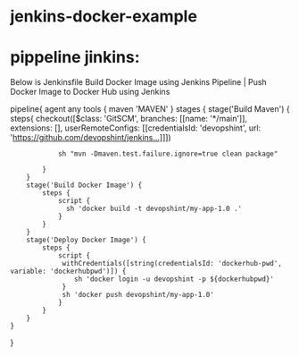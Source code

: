 # jenkins-docker-example

# pippeline jinkins:

Below is Jenkinsfile Build Docker Image using Jenkins Pipeline | Push Docker Image to Docker Hub using Jenkins 

pipeline{
    agent any
    tools {
        maven 'MAVEN'
    }
    stages {
        stage('Build Maven') {
            steps{
                checkout([$class: 'GitSCM', branches: [[name: '*/main']], extensions: [], userRemoteConfigs: [[credentialsId: 'devopshint', url: 'https://github.com/devopshint/jenkins...]]])

                sh "mvn -Dmaven.test.failure.ignore=true clean package"
                
            }
        }
        stage('Build Docker Image') {
            steps {
                script {
                  sh 'docker build -t devopshint/my-app-1.0 .'
                }
            }
        }
        stage('Deploy Docker Image') {
            steps {
                script {
                 withCredentials([string(credentialsId: 'dockerhub-pwd', variable: 'dockerhubpwd')]) {
                    sh 'docker login -u devopshint -p ${dockerhubpwd}'
                 }  
                 sh 'docker push devopshint/my-app-1.0'
                }
            }
        }
    }
}
